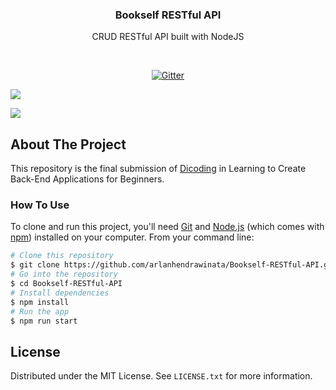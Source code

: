 <div align="center">
  <h3 align="center">Bookself RESTful API</h3>

  <p align="center">
    CRUD RESTful API built with NodeJS
    <br />
  </p>
</div>
<br>
<p align="center">
  <a href="https://nodejs.org/dist/v16.16.0/">
    <img src="https://img.shields.io/badge/node--lts-%5E16.16.0-green"
         alt="Gitter">
  </a>
  
  <a href="https://hapi.dev/"><img src="https://img.shields.io/badge/@hapi/hapi-%5E20.2.2-green"></a>
  
  <a href="https://www.npmjs.com/package/eslint">
    <img src="https://img.shields.io/badge/eslint-%5E8.23.0-green">
  </a>
</p>

## About The Project
This repository is the final submission of [Dicoding](https://www.dicoding.com/) in Learning to Create Back-End Applications for Beginners.

### How To Use

To clone and run this project, you'll need [Git](https://git-scm.com) and [Node.js](https://nodejs.org/en/download/) (which comes with [npm](http://npmjs.com)) installed on your computer. From your command line:

```bash
# Clone this repository
$ git clone https://github.com/arlanhendrawinata/Bookself-RESTful-API.git
# Go into the repository
$ cd Bookself-RESTful-API
# Install dependencies
$ npm install
# Run the app
$ npm run start
```

<!-- LICENSE -->
## License

Distributed under the MIT License. See `LICENSE.txt` for more information.